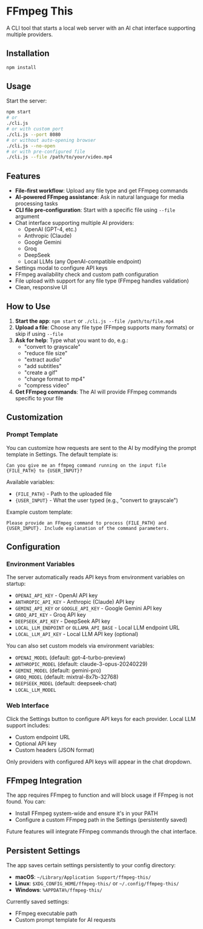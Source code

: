 # FFmpeg This

A CLI tool that starts a local web server with an AI chat interface supporting multiple providers.

## Installation

```bash
npm install
```

## Usage

Start the server:
```bash
npm start
# or
./cli.js
# or with custom port
./cli.js --port 8080
# or without auto-opening browser
./cli.js --no-open
# or with pre-configured file
./cli.js --file /path/to/your/video.mp4
```

## Features

- **File-first workflow**: Upload any file type and get FFmpeg commands
- **AI-powered FFmpeg assistance**: Ask in natural language for media processing tasks
- **CLI file pre-configuration**: Start with a specific file using `--file` argument
- Chat interface supporting multiple AI providers:
  - OpenAI (GPT-4, etc.)
  - Anthropic (Claude)
  - Google Gemini
  - Groq
  - DeepSeek
  - Local LLMs (any OpenAI-compatible endpoint)
- Settings modal to configure API keys
- FFmpeg availability check and custom path configuration
- File upload with support for any file type (FFmpeg handles validation)
- Clean, responsive UI

## How to Use

1. **Start the app**: `npm start` or `./cli.js --file /path/to/file.mp4`
2. **Upload a file**: Choose any file type (FFmpeg supports many formats) or skip if using `--file`
3. **Ask for help**: Type what you want to do, e.g.:
   - "convert to grayscale"
   - "reduce file size"
   - "extract audio"
   - "add subtitles" 
   - "create a gif"
   - "change format to mp4"
   - "compress video"
4. **Get FFmpeg commands**: The AI will provide FFmpeg commands specific to your file

## Customization

### Prompt Template
You can customize how requests are sent to the AI by modifying the prompt template in Settings. The default template is:

```
Can you give me an ffmpeg command running on the input file {FILE_PATH} to {USER_INPUT}?
```

Available variables:
- `{FILE_PATH}` - Path to the uploaded file
- `{USER_INPUT}` - What the user typed (e.g., "convert to grayscale")

Example custom template:
```
Please provide an FFmpeg command to process {FILE_PATH} and {USER_INPUT}. Include explanation of the command parameters.
```

## Configuration

### Environment Variables

The server automatically reads API keys from environment variables on startup:
- `OPENAI_API_KEY` - OpenAI API key
- `ANTHROPIC_API_KEY` - Anthropic (Claude) API key
- `GEMINI_API_KEY` or `GOOGLE_API_KEY` - Google Gemini API key
- `GROQ_API_KEY` - Groq API key
- `DEEPSEEK_API_KEY` - DeepSeek API key
- `LOCAL_LLM_ENDPOINT` or `OLLAMA_API_BASE` - Local LLM endpoint URL
- `LOCAL_LLM_API_KEY` - Local LLM API key (optional)

You can also set custom models via environment variables:
- `OPENAI_MODEL` (default: gpt-4-turbo-preview)
- `ANTHROPIC_MODEL` (default: claude-3-opus-20240229)
- `GEMINI_MODEL` (default: gemini-pro)
- `GROQ_MODEL` (default: mixtral-8x7b-32768)
- `DEEPSEEK_MODEL` (default: deepseek-chat)
- `LOCAL_LLM_MODEL`

### Web Interface

Click the Settings button to configure API keys for each provider. Local LLM support includes:
- Custom endpoint URL
- Optional API key
- Custom headers (JSON format)

Only providers with configured API keys will appear in the chat dropdown.

## FFmpeg Integration

The app requires FFmpeg to function and will block usage if FFmpeg is not found. You can:
- Install FFmpeg system-wide and ensure it's in your PATH
- Configure a custom FFmpeg path in the Settings (persistently saved)

Future features will integrate FFmpeg commands through the chat interface.

## Persistent Settings

The app saves certain settings persistently to your config directory:
- **macOS**: `~/Library/Application Support/ffmpeg-this/`
- **Linux**: `$XDG_CONFIG_HOME/ffmpeg-this/` or `~/.config/ffmpeg-this/`
- **Windows**: `%APPDATA%/ffmpeg-this/`

Currently saved settings:
- FFmpeg executable path
- Custom prompt template for AI requests